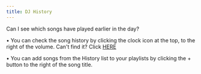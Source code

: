 ```yaml
---
title: DJ History
---
```

Can I see which songs have played earlier in the day?

• You can check the song history by clicking the clock icon at the top, to the right of the volume. Can't find it? Click [HERE](http://i.imgur.com/Fkpjp5H.png)
 
• You can add songs from the History list to your playlists by clicking the + button to the right of the song title.
